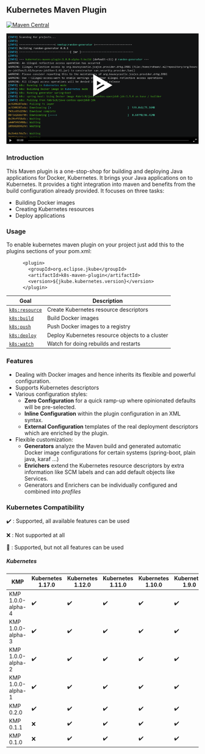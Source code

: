 ## Kubernetes Maven Plugin

[![Maven Central](https://img.shields.io/maven-central/v/org.eclipse.jkube/kubernetes-maven-plugin.svg?label=Maven%20Central)](https://search.maven.org/search?q=g:%22org.eclipse.jkube%22%20AND%20a:%22kubernetes-maven-plugin%22)

[![Sample Demo](kmp.png)](https://asciinema.org/a/335724)

### Introduction
This Maven plugin is a one-stop-shop for building and deploying Java applications for Docker, Kubernetes. It brings your Java applications on to Kubernetes. It provides a tight integration into maven and benefits from the build configuration already provided. It focuses on three tasks:
+ Building Docker images
+ Creating Kubernetes resources
+ Deploy applications

### Usage
To enable kubernetes maven plugin on your project just add this to the plugins sections of your pom.xml:

```
      <plugin>
        <groupId>org.eclipse.jkube</groupId>
        <artifactId>k8s-maven-plugin</artifactId>
        <version>${jkube.kubernetes.version}</version>
      </plugin>
```

| Goal                                          | Description                           |
| --------------------------------------------- | ------------------------------------- |
| [`k8s:resource`](https://www.eclipse.org/jkube/docs/kubernetes-maven-plugin#k8s:resource) | Create Kubernetes resource descriptors |
| [`k8s:build`](https://www.eclipse.org/jkube/docs/kubernetes-maven-plugin#k8s:build) | Build Docker images |
| [`k8s:push`](https://www.eclipse.org/jkube/docs/kubernetes-maven-plugin#k8s:push) | Push Docker images to a registry  |
| [`k8s:deploy`](https://www.eclipse.org/jkube/docs/kubernetes-maven-plugin#k8s:deploy) | Deploy Kubernetes resource objects to a cluster  |
| [`k8s:watch`](https://www.eclipse.org/jkube/docs/kubernetes-maven-plugin#k8s:watch) | Watch for doing rebuilds and restarts |

### Features

* Dealing with Docker images and hence inherits its flexible and powerful configuration.
* Supports Kubernetes descriptors
* Various configuration styles:
  * **Zero Configuration** for a quick ramp-up where opinionated defaults will be pre-selected.
  * **Inline Configuration** within the plugin configuration in an XML syntax.
  * **External Configuration** templates of the real deployment descriptors which are enriched by the plugin.
* Flexible customization:
  * **Generators** analyze the Maven build and generated automatic Docker image configurations for certain systems (spring-boot, plain java, karaf ...)
  * **Enrichers** extend the Kubernetes resource descriptors by extra information like SCM labels and can add default objects like Services.
  * Generators and Enrichers can be individually configured and combined into *profiles*

### Kubernetes Compatibility

:heavy_check_mark: : Supported, all available features can be used

:x: : Not supported at all

:large_blue_circle: : Supported, but not all features can be used

##### Kubernetes

|     KMP              | Kubernetes 1.17.0          | Kubernetes 1.12.0          | Kubernetes 1.11.0          | Kubernetes 1.10.0 | Kubernetes 1.9.0 | Kubernetes 1.8.0 | Kubernetes 1.7.0 | Kubernetes 1.6.0 | Kubernetes 1.5.1 | Kubernetes 1.4.0 |
|----------------------|----------------------------|----------------------------|----------------------------|-------------------|------------------|------------------|------------------|------------------|------------------|------------------|
| KMP 1.0.0-alpha-4    |        :heavy_check_mark:  |        :heavy_check_mark:  |        :heavy_check_mark:  |       :heavy_check_mark:           |       :heavy_check_mark:          |        :heavy_check_mark:         |        :heavy_check_mark:         |        :heavy_check_mark:         |        :x:         |        :x:         |
| KMP 1.0.0-alpha-3    |        :heavy_check_mark:  |        :heavy_check_mark:  |        :heavy_check_mark:  |       :heavy_check_mark:           |       :heavy_check_mark:          |        :heavy_check_mark:         |        :heavy_check_mark:         |        :heavy_check_mark:         |        :x:         |        :x:         |
| KMP 1.0.0-alpha-2    |        :heavy_check_mark:  |        :heavy_check_mark:  |        :heavy_check_mark:  |       :heavy_check_mark:           |       :heavy_check_mark:          |        :heavy_check_mark:         |        :heavy_check_mark:         |        :heavy_check_mark:         |        :x:         |        :x:         |
| KMP 1.0.0-alpha-1    |        :heavy_check_mark:  |        :heavy_check_mark:  |        :heavy_check_mark:  |       :heavy_check_mark:           |       :heavy_check_mark:          |        :heavy_check_mark:         |        :heavy_check_mark:         |        :heavy_check_mark:         |        :x:         |        :x:         |
| KMP 0.2.0            |        :heavy_check_mark:  |        :heavy_check_mark:  |        :heavy_check_mark:  |       :heavy_check_mark:           |       :heavy_check_mark:          |        :heavy_check_mark:         |        :heavy_check_mark:         |        :heavy_check_mark:         |        :x:         |        :x:         |
| KMP 0.1.1            |        :x:                 |        :heavy_check_mark:  |        :heavy_check_mark:  |       :heavy_check_mark:           |       :heavy_check_mark:          |        :heavy_check_mark:         |        :heavy_check_mark:         |        :heavy_check_mark:         |        :x:         |        :x:         |
| KMP 0.1.0            |        :x:                 |        :heavy_check_mark:  |        :heavy_check_mark:  |       :heavy_check_mark:           |       :heavy_check_mark:          |        :heavy_check_mark:         |        :heavy_check_mark:         |        :heavy_check_mark:         |        :x:         |        :x:         |

